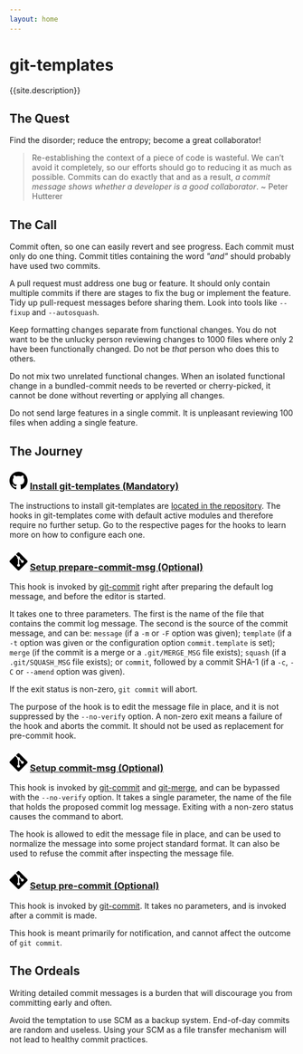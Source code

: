 ```yaml
---
layout: home
---
```


#  git-templates

{{site.description}}

## The Quest

Find the disorder; reduce the entropy; become a great collaborator!

> Re-establishing the context of a piece of code is wasteful. We can’t avoid it completely, so our efforts should go to reducing it as much as possible. Commits can do exactly that and as a result, *a commit message shows whether a developer is a good collaborator*. ~ Peter Hutterer

## The Call

Commit often, so one can easily revert and see progress. Each commit must only do one thing. Commit titles containing the word _"and"_ should probably have used two commits.

A pull request must address one bug or feature. It should only contain multiple commits if there are stages to fix the bug or implement the feature. Tidy up pull-request messages before sharing them. Look into tools like ```--fixup``` and ```--autosquash```.

Keep formatting changes separate from functional changes. You do not want to be the unlucky person reviewing changes to 1000 files where only 2 have been functionally changed. Do not be _that_ person who does this to others.

Do not mix two unrelated functional changes. When an isolated functional change in a bundled-commit needs to be reverted or cherry-picked, it cannot be done without reverting or applying all changes.

Do not send large features in a single commit. It is unpleasant reviewing 100 files when adding a single feature.

## The Journey

<h3><img src="./assets/github.svg" alt="GitHub icon" width="32"/> <a href="{{site.github.url}}" class="view-on-github">Install git-templates (Mandatory)</a></h3>

The instructions to install git-templates are [located in the repository]({{site.github.url}}). The hooks in git-templates come with default active modules and therefore require no further setup. Go to the respective pages for the hooks to learn more on how to configure each one.

<h3><img src="./assets/git.svg" alt="Git icon" width="32"/> <a href="prepare-commit-msg">Setup prepare-commit-msg (Optional)</a></h3>

This hook is invoked by [git-commit](https://git-scm.com/docs/git-commit) right after preparing the default log message, and before the editor is started.

It takes one to three parameters. The first is the name of the file that contains the commit log message. The second is the source of the commit message, and can be: `message` (if a `-m` or `-F` option was given); `template` (if a `-t` option was given or the configuration option `commit.template` is set); `merge` (if the commit is a merge or a `.git/MERGE_MSG` file exists); `squash` (if a `.git/SQUASH_MSG` file exists); or `commit`, followed by a commit SHA-1 (if a `-c`, `-C` or `--amend` option was given).

If the exit status is non-zero, `git commit` will abort.

The purpose of the hook is to edit the message file in place, and it is not suppressed by the `--no-verify` option. A non-zero exit means a failure of the hook and aborts the commit. It should not be used as replacement for pre-commit hook.

<h3><img src="./assets/git.svg" alt="Git icon" width="32"/> <a href="commit-msg">Setup commit-msg (Optional)</a></h3>

This hook is invoked by [git-commit](https://git-scm.com/docs/git-commit) and [git-merge](https://git-scm.com/docs/git-merge), and can be bypassed with the `--no-verify` option. It takes a single parameter, the name of the file that holds the proposed commit log message. Exiting with a non-zero status causes the command to abort.

The hook is allowed to edit the message file in place, and can be used to normalize the message into some project standard format. It can also be used to refuse the commit after inspecting the message file.

<h3><img src="./assets/git.svg" alt="Git icon" width="32"/> <a href="pre-commit">Setup pre-commit (Optional)</a></h3>

This hook is invoked by [git-commit](https://git-scm.com/docs/git-commit). It takes no parameters, and is invoked after a commit is made.

This hook is meant primarily for notification, and cannot affect the outcome of `git commit`.

## The Ordeals

Writing detailed commit messages is a burden that will discourage you from committing early and often. 

Avoid the temptation to use SCM as a backup system. End-of-day commits are random and useless. Using your SCM as a file transfer mechanism will not lead to healthy commit practices. 








